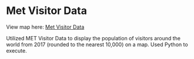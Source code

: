 # Met Visitor Data

View map here: [Met Visitor Data](https://skovv8655.github.io/metvisitordata/)

Utilized MET Visitor Data to display the population of visitors around the world from 2017 (rounded to the nearest 10,000) on a map. Used Python to execute.
